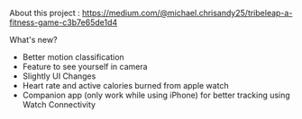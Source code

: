 About this project : https://medium.com/@michael.chrisandy25/tribeleap-a-fitness-game-c3b7e65de1d4

What's new?
- Better motion classification
- Feature to see yourself in camera
- Slightly UI Changes
- Heart rate and active calories burned from apple watch
- Companion app (only work while using iPhone) for better tracking using Watch Connectivity
